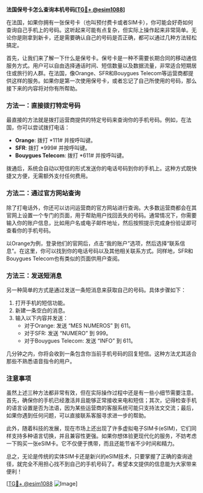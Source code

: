 **法国保号卡怎么查询本机号码[[TG💪+ @esim1088](https://t.me/s/esim1088)]**

在法国，如果你拥有一张保号卡（也叫预付费卡或者SIM卡），你可能会好奇如何查询自己手机上的号码。这听起来可能有点复杂，但实际上操作起来非常简单。无论你是刚拿到新卡，还是需要确认自己的号码是否正确，都可以通过几种方法轻松搞定。

首先，让我们来了解一下什么是保号卡。保号卡是一种不需要长期合同的移动通信服务方式。用户可以自由选择通话时间、短信数量以及数据流量，非常适合短期居住或旅行的人群。在法国，像Orange、SFR和Bouygues Telecom等运营商都提供这样的服务。如果你是第一次使用保号卡，或者忘记了自己所使用的号码，那么接下来的内容将对你有所帮助。

### 方法一：直接拨打特定号码

最直接的方法就是拨打运营商提供的特定号码来查询你的手机号码。例如，在法国，你可以尝试拨打电话：

- **Orange**: 拨打 *111# 并按呼叫键。
- **SFR**: 拨打 *999# 并按呼叫键。
- **Bouygues Telecom**: 拨打 *611# 并按呼叫键。

拨通后，系统会自动以短信的形式发送你的电话号码到你的手机上。这种方式既快捷又方便，无需额外支付任何费用。

### 方法二：通过官方网站查询

除了打电话外，你还可以访问运营商的官方网站进行查询。大多数运营商都会在其官网上设置一个专门的页面，用于帮助用户找回丢失的号码。通常情况下，你需要输入你的账户信息，比如用户名或电子邮件地址，然后按照提示完成身份验证即可查看你的手机号码。

以Orange为例，登录他们的官网后，点击“我的账户”选项，然后选择“联系信息”。在这里，你可以找到你的电话号码以及其他相关联系方式。同样地，SFR和Bouygues Telecom也有类似的页面供用户查阅。

### 方法三：发送短消息

另一种简单的方式是通过发送一条短消息来获取自己的号码。具体步骤如下：

1. 打开手机的短信功能。
2. 新建一条空白的消息。
3. 输入以下内容并发送：
   - 对于Orange: 发送 “MES NUMEROS” 到 611。
   - 对于SFR: 发送 “NUMERO” 到 999。
   - 对于Bouygues Telecom: 发送 “INFO” 到 611。

几分钟之内，你将会收到一条包含你当前手机号码的回复短信。这种方法尤其适合那些不熟悉语音指令的用户。

### 注意事项

虽然上述三种方法都非常有效，但在实际操作过程中还是有一些小细节需要注意。首先，确保你的手机已经激活并且能够正常接收来电和短信；其次，记得检查手机的语言设置是否为法语，因为某些运营商的客服系统可能只支持法文交流；最后，如果你遇到任何问题，可以直接联系客服寻求进一步的帮助。

此外，随着科技的发展，现在市场上还出现了许多虚拟电子SIM卡(eSIM)，它们同样支持多种语言切换，并且兼容性更强。如果你想体验更现代化的服务，不妨考虑一下购买一张eSIM卡。它不仅便于携带，而且还能节省不少时间和精力。

总之，无论是传统的实体SIM卡还是新兴的eSIM技术，只要掌握了正确的查询途径，就完全不用担心找不到自己的手机号码了。希望本文提供的信息能为大家带来便利！

[[TG💪+ @esim1088](https://t.me/s/esim1088) ![Image](https://i.postimg.cc/4NQfJmqS/Snipaste-2025-05-13-00-14-12.png)]